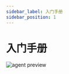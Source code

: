 ```yaml
---
sidebar_label: 入门手册
sidebar_position: 1
---
```


# 入门手册

![agent preview](/img/manual/agent/agent_preview.png)
